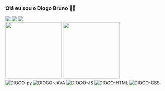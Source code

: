 ### Olá eu sou o Diogo Bruno 👋🏽
<div> 
<a href = "mailto:diogobamorim06@gmail.com"><img src="https://img.shields.io/badge/-Gmail-%23333?style=for-the-badge&logo=gmail&logoColor=white" target="_blank"></a>
<a href="www.linkedin.com/in/diogo-bruno-de-sá-amorim-a0263326b" target="_blank"><img src="https://img.shields.io/badge/-LinkedIn-%230077B5?style=for-the-badge&logo=linkedin&logoColor=white" target="_blank"></a> 
<a href="https://www.instagram.com/diogobruno22/?hl=pt-br" target="_blank"><img src="https://img.shields.io/badge/-Instagram-%23E4405F?style=for-the-badge&logo=instagram&logoColor=white" target="_blank"></a>
  
</div>
<img height = "180cm"  src="https://github-readme-stats.vercel.app/api?username=DiogoBramorim&show_icons=true&theme=radical">
<img height = "180cm" src="https://github-readme-stats.vercel.app/api/top-langs/?username=DiogoBramorim&theme=radical">
<div style="display: inline_block">
  <img align="center" alt="DIOGO-py" src="https://img.shields.io/badge/Python-3776AB?style=for-the-badge&logo=python&logoColor=white">
  <img align="center" alt="DIOGO-JAVA" src="https://img.shields.io/badge/Java-911?style=for-the-badge&logo=java">
  <img align="center" alt="DIOGO-JS" src="https://img.shields.io/badge/JavaScript-323330?style=for-the-badge&logo=javascript&logoColor=F7DF1E">
  <img align="center" alt="DIOGO-HTML" src="https://img.shields.io/badge/HTML5-E34F26?style=for-the-badge&logo=html5&logoColor=white">
  <img align="center" alt="DIOGO-CSS" src="https://img.shields.io/badge/CSS3-1572B6?style=for-the-badge&logo=css3&logoColor=white">
